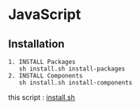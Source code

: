 # JavaScript

## Installation

    1. INSTALL Packages
       sh install.sh install-packages
    2. INSTALL Components
       sh install.sh install-components

this script : [install.sh](https://github.com/ghsable/dotfiles/blob/main/bin/apl/javascript/install.sh)
